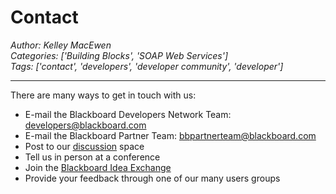 # Contact
*Author: Kelley MacEwen*  
*Categories: ['Building Blocks', 'SOAP Web Services']*  
*Tags: ['contact', 'developers', 'developer community', 'developer']*  
<hr />
There are many ways to get in touch with us:

  * E-mail the Blackboard Developers Network Team: [developers@blackboard.com](mailto:developers@blackboard.com)
  * E-mail the Blackboard Partner Team: [bbpartnerteam@blackboard.com](mailto:bbpartnerteam@blackboard.com)
  * Post to our [discussion](https://community.blackboard.com/community/developers/learn/content?filterID=contentstatus%5Bpublished%5D~objecttype~objecttype%5Bthread%5D) space
  * Tell us in person at a conference
  * Join the [Blackboard Idea Exchange](https://community.blackboard.com/external-link.jspa?url=http%3A//www.blackboard.com/Communities/Idea-Exchange.aspx)
  * Provide your feedback through one of our many users groups

